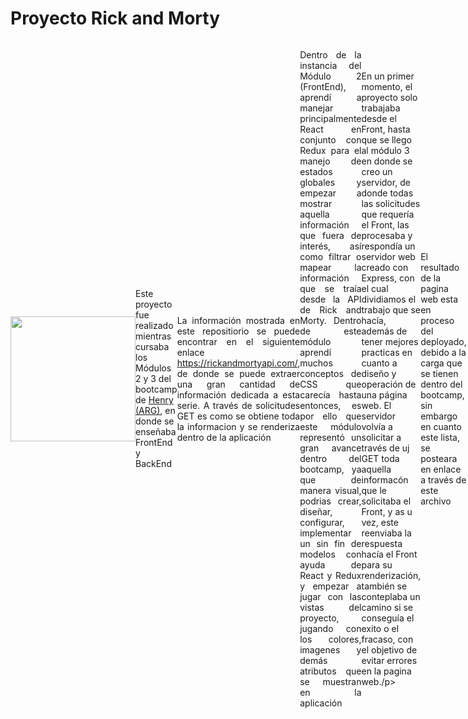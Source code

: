 # Proyecto Rick and Morty  
<div style="display: flex; align-items: center;">
  <img width="200" height="auto" src="https://www.formulatv.com/images/series/posters/1500/1524/dest_1.jpg">
  <p>Este proyecto fue realizado mientras cursaba los Módulos 2 y 3 del bootcamp de <a href="https://www.soyhenry.com/">Henry (ARG)</a>, en donde se enseñaba FrontEnd y BackEnd</p>
  
  <p style="text-align: justify;">La información mostrada en este repositiorio se puede encontrar en el siguiente enlace <a href="https://rickandmortyapi.com/">https://rickandmortyapi.com/</a>, de donde se puede extraer una gran cantidad de información dedicada a esta serie. A través de solicitudes GET es como se obtiene toda la informacion y se renderiza dentro de la aplicación</p>
  
  <p style="text-align: justify;">Dentro de la instancia del Módulo 2 (FrontEnd), aprendí a manejar principalmente React en conjunto con Redux para el manejo de estados globales y empezar a mostrar aquella información que fuera de interés, así como filtrar o mapear la información que se traía desde la API de Rick and Morty. Dentro de este módulo aprendí muchos conceptos de CSS que carecía hasta entonces, es por ello que este módulo representó un gran avance dentro del bootcamp, ya que de manera visual, podrias crear, diseñar, configurar, implementar un sin fin de modelos con ayuda de React y Redux y empezar a jugar con las vistas del proyecto, jugando con los colores, imagenes y demás atributos que se muestran en la aplicación</p>
  
  <p>En un primer momento, el proyecto solo trabajaba desde el Front, hasta que se llego al módulo 3 en donde se creo un servidor, de donde todas las solicitudes que requería el Front, las procesaba y respondía un servidor web creado con Express, con el cual dividiamos el trabajo que se hacía, además de tener mejores practicas en cuanto a diseño y operación de una página web. El servidor volvía a solicitar a través de uj GET toda aquella informacón que le solicitaba el Front, y as u vez, este reenviaba la respuesta hacía el Front para su renderización, también se conteplaba un camino si se conseguía el exito o el fracaso, con el objetivo de evitar errores en la pagina web./p>
  
  <p>El resultado de la pagina web esta en proceso del deployado, debido a la carga que se tienen dentro del bootcamp, sin embargo en cuanto este lista, se posteara en enlace a través de este archivo</p>
  
  
</div>



